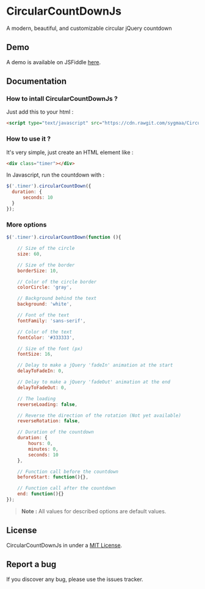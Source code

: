 # CircularCountDownJs

A modern, beautiful, and customizable circular jQuery countdown

## Demo

A demo is available on JSFiddle [here](https://jsfiddle.net/sygmaa/3gq88aL2/).

## Documentation

### How to intall CircularCountDownJs ?

Just add this to your html :

```html
<script type="text/javascript" src="https://cdn.rawgit.com/sygmaa/CircularCountDownJs/master/circular-countdown.min.js"></script>
```

### How to use it ?

It's very simple, just create an HTML element like :
```html
<div class="timer"></div>
```

In Javascript, run the countdown with :
```javascript
$('.timer').circularCountDown({
  duration: {
      seconds: 10
  }
});
```

### More options

```javascript
$('.timer').circularCountDown(function (){

    // Size of the circle
    size: 60,

    // Size of the border
    borderSize: 10,

    // Color of the circle border
    colorCircle: 'gray',

    // Background behind the text
    background: 'white',

    // Font of the text
    fontFamily: 'sans-serif',

    // Color of the text
    fontColor: '#333333',

    // Size of the font (px)
    fontSize: 16,

    // Delay to make a jQuery 'fadeIn' animation at the start
    delayToFadeIn: 0,

    // Delay to make a jQuery 'fadeOut' animation at the end
    delayToFadeOut: 0,

    // The loading
    reverseLoading: false,

    // Reverse the direction of the rotation (Not yet available)
    reverseRotation: false,

    // Duration of the countdown
    duration: {
        hours: 0,
        minutes: 0,
        seconds: 10
    },

    // Function call before the countdown
    beforeStart: function(){},

    // Function call after the countdown
    end: function(){}
});
```

> **Note :** All values for described options are default values.

## License
CircularCountDownJs in under a [MIT License](https://opensource.org/licenses/MIT).

## Report a bug
If you discover any bug, please use the issues tracker.
